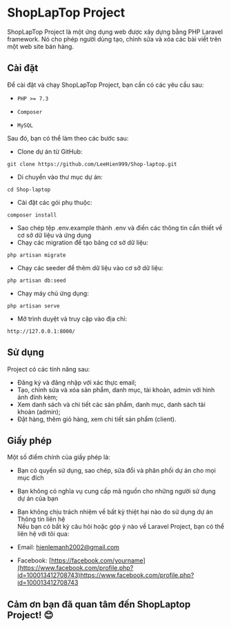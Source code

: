 # ShopLapTop Project

ShopLapTop Project là một ứng dụng web được xây dựng bằng PHP Laravel framework. Nó cho phép người dùng tạo, chỉnh sửa và xóa các bài viết trên một web site bán hàng.

## Cài đặt
Để cài đặt và chạy ShopLapTop Project, bạn cần có các yêu cầu sau:

- ```PHP >= 7.3```

- ```Composer```

- ```MySQL```

Sau đó, bạn có thể làm theo các bước sau:

- Clone dự án từ GitHub: 
```
git clone https://github.com/LeeHien999/Shop-laptop.git
```
- Di chuyển vào thư mục dự án: 
```
cd Shop-laptop
```
- Cài đặt các gói phụ thuộc: 
``` 
composer install
```
- Sao chép tệp .env.example thành .env và điền các thông tin cần thiết về cơ sở dữ liệu và ứng dụng
- Chạy các migration để tạo bảng cơ sở dữ liệu: 
```
php artisan migrate
```
- Chạy các seeder để thêm dữ liệu vào cơ sỡ dữ liệu: 
```
php artisan db:seed
```

- Chạy máy chủ ứng dụng: 
```
php artisan serve
```
- Mở trình duyệt và truy cập vào địa chỉ: 
```
http://127.0.0.1:8000/
```
## Sử dụng
Project có các tính năng sau: 
- Đăng ký và đăng nhập với xác thực email; 
- Tạo, chỉnh sửa và xóa sản phẩm, danh mục, tài khoản, admin với hình ảnh đính kèm; 
- Xem danh sách và chi tiết các sản phẩm, danh mục, danh sách tài khoản (admin); 
- Đặt hàng, thêm giỏ hàng, xem chi tiết sản phẩm (client). 


## Giấy phép
Một số điểm chính của giấy phép là:

- Bạn có quyền sử dụng, sao chép, sửa đổi và phân phối dự án cho mọi mục đích
- Bạn không có nghĩa vụ cung cấp mã nguồn cho những người sử dụng dự án của bạn
- Bạn không chịu trách nhiệm về bất kỳ thiệt hại nào do sử dụng dự án
Thông tin liên hệ\
Nếu bạn có bất kỳ câu hỏi hoặc góp ý nào về Laravel Project, bạn có thể liên hệ với tôi qua:

- Email: hienlemanh2002@gmail.com
- Facebook: [https://facebook.com/yourname](https://www.facebook.com/profile.php?id=100013412708743)https://www.facebook.com/profile.php?id=100013412708743
## Cảm ơn bạn đã quan tâm đến ShopLaptop Project! 😊
